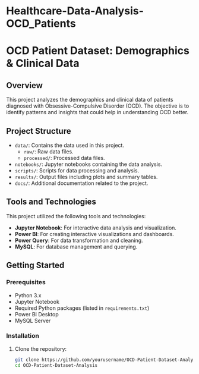 # Healthcare-Data-Analysis-OCD_Patients

# OCD Patient Dataset: Demographics & Clinical Data

## Overview
This project analyzes the demographics and clinical data of patients diagnosed with Obsessive-Compulsive Disorder (OCD). The objective is to identify patterns and insights that could help in understanding OCD better.

## Project Structure
- `data/`: Contains the data used in this project.
  - `raw/`: Raw data files.
  - `processed/`: Processed data files.
- `notebooks/`: Jupyter notebooks containing the data analysis.
- `scripts/`: Scripts for data processing and analysis.
- `results/`: Output files including plots and summary tables.
- `docs/`: Additional documentation related to the project.

## Tools and Technologies
This project utilized the following tools and technologies:

- **Jupyter Notebook**: For interactive data analysis and visualization.
- **Power BI**: For creating interactive visualizations and dashboards.
- **Power Query**: For data transformation and cleaning.
- **MySQL**: For database management and querying.

## Getting Started
### Prerequisites
- Python 3.x
- Jupyter Notebook
- Required Python packages (listed in `requirements.txt`)
- Power BI Desktop
- MySQL Server

### Installation
1. Clone the repository:
   ```sh
   git clone https://github.com/yourusername/OCD-Patient-Dataset-Analysis.git
   cd OCD-Patient-Dataset-Analysis
